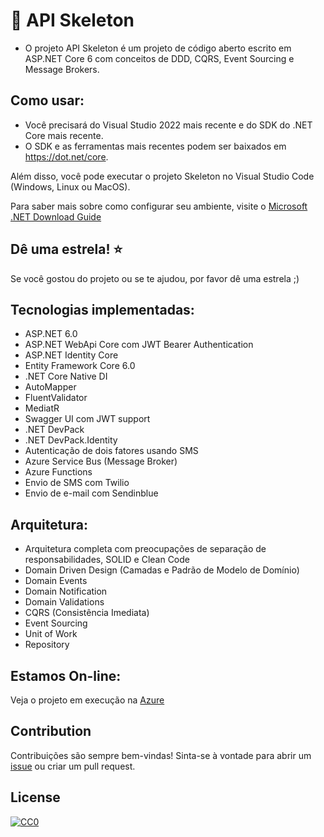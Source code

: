 # 💎 API Skeleton
- O projeto API Skeleton é um projeto de código aberto escrito em ASP.NET Core 6 com conceitos de DDD, CQRS, Event Sourcing e Message Brokers.

## Como usar:
- Você precisará do Visual Studio 2022 mais recente e do SDK do .NET Core mais recente.
- O SDK e as ferramentas mais recentes podem ser baixados em https://dot.net/core.

Além disso, você pode executar o projeto Skeleton no Visual Studio Code (Windows, Linux ou MacOS).

Para saber mais sobre como configurar seu ambiente, visite o [Microsoft .NET Download Guide](https://www.microsoft.com/net/download)

## Dê uma estrela! :star:
Se você gostou do projeto ou se te ajudou, por favor dê uma estrela ;)

## Tecnologias implementadas:

- ASP.NET 6.0
- ASP.NET WebApi Core com JWT Bearer Authentication
- ASP.NET Identity Core
- Entity Framework Core 6.0
- .NET Core Native DI
- AutoMapper
- FluentValidator
- MediatR
- Swagger UI com JWT support
- .NET DevPack
- .NET DevPack.Identity
- Autenticação de dois fatores usando SMS
- Azure Service Bus (Message Broker)
- Azure Functions
- Envio de SMS com Twilio
- Envio de e-mail com Sendinblue

## Arquitetura:

- Arquitetura completa com preocupações de separação de responsabilidades, SOLID e Clean Code
- Domain Driven Design (Camadas e Padrão de Modelo de Domínio)
- Domain Events
- Domain Notification
- Domain Validations
- CQRS (Consistência Imediata)
- Event Sourcing
- Unit of Work
- Repository

## Estamos On-line:
Veja o projeto em execução na <a href="https://skeleton-project.azurewebsites.net/swagger/index.html" target="_blank">Azure</a>

## Contribution
Contribuições são sempre bem-vindas! Sinta-se à vontade para abrir um [issue](https://github.com/marcelocamargosjr/Skeleton/issues/new) ou criar um pull request.

## License
[![CC0](https://mirrors.creativecommons.org/presskit/buttons/88x31/svg/cc-zero.svg)](https://creativecommons.org/publicdomain/zero/1.0/)
